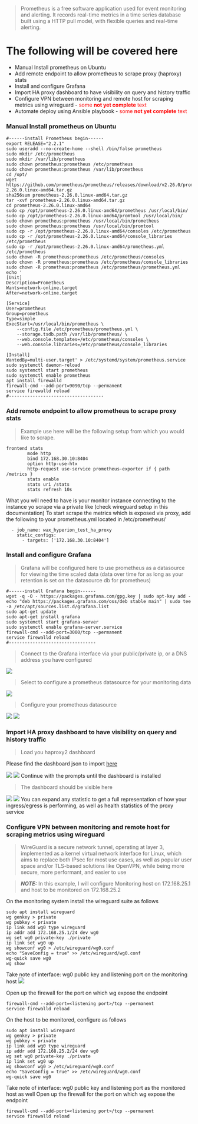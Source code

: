 > Prometheus is a free software application used for event monitoring and alerting. It records real-time metrics in a time series database built using a HTTP pull model, with flexible queries and real-time alerting.

# The following will be covered here
- Manual Install prometheus on Ubuntu
- Add remote endpoint to allow prometheus to scrape proxy (haproxy) stats 
- Install and configure Grafana
- Import HA proxy dashboard to have visibility on query and history traffic
- Configure VPN between monitoring and remote host for scraping metrics using wireguard - <span style="color:red">some **not yet complete** text</span>
- Automate deploy using Ansible playbook - <span style="color:red">some **not yet complete** text</span>

### Manual Install prometheus on Ubuntu
```
#------install Prometheus begin------
export RELEASE="2.2.1"
sudo useradd --no-create-home --shell /bin/false prometheus
sudo mkdir /etc/prometheus
sudo mkdir /var/lib/prometheus
sudo chown prometheus:prometheus /etc/prometheus
sudo chown prometheus:prometheus /var/lib/prometheus
cd /opt/
wget https://github.com/prometheus/prometheus/releases/download/v2.26.0/prometheus-2.26.0.linux-amd64.tar.gz
sha256sum prometheus-2.26.0.linux-amd64.tar.gz
tar -xvf prometheus-2.26.0.linux-amd64.tar.gz
cd prometheus-2.26.0.linux-amd64
sudo cp /opt/prometheus-2.26.0.linux-amd64/prometheus /usr/local/bin/
sudo cp /opt/prometheus-2.26.0.linux-amd64/promtool /usr/local/bin/
sudo chown prometheus:prometheus /usr/local/bin/prometheus
sudo chown prometheus:prometheus /usr/local/bin/promtool
sudo cp -r /opt/prometheus-2.26.0.linux-amd64/consoles /etc/prometheus
sudo cp -r /opt/prometheus-2.26.0.linux-amd64/console_libraries /etc/prometheus
sudo cp -r /opt/prometheus-2.26.0.linux-amd64/prometheus.yml /etc/prometheus
sudo chown -R prometheus:prometheus /etc/prometheus/consoles
sudo chown -R prometheus:prometheus /etc/prometheus/console_libraries
sudo chown -R prometheus:prometheus /etc/prometheus/prometheus.yml
echo '
[Unit]
Description=Prometheus
Wants=network-online.target
After=network-online.target

[Service]
User=prometheus
Group=prometheus
Type=simple
ExecStart=/usr/local/bin/prometheus \
    --config.file /etc/prometheus/prometheus.yml \
    --storage.tsdb.path /var/lib/prometheus/ \
    --web.console.templates=/etc/prometheus/consoles \
    --web.console.libraries=/etc/prometheus/console_libraries

[Install]
WantedBy=multi-user.target' > /etc/systemd/system/prometheus.service
sudo systemctl daemon-reload
sudo systemctl start prometheus
sudo systemctl enable prometheus
apt install firewalld
firewall-cmd --add-port=9090/tcp --permanent
service firewalld reload
#------------------------------------
```
### Add remote endpoint to allow prometheus to scrape proxy stats
>Example use here will be the following setup from which you would like to scrape.

```
frontend stats
        mode http
        bind 172.168.30.10:8404
        option http-use-htx
        http-request use-service prometheus-exporter if { path /metrics }
        stats enable
        stats uri /stats
        stats refresh 10s
```
What you will need to have is your monitor instance connecting to the instance yo scrape via a private like (check wireguard setup in this documentation)
To start scrape the metrics which is exposed via proxy, add the following to your prometheus.yml located in /etc/prometheus/
```
  - job_name: wax_hyperion_test_ha_proxy
    static_configs:
      - targets: ['172.168.30.10:8404']
```
### Install and configure Grafana
>Grafana will be configured here to use prometheus as a datasource for viewing the time scaled data (data over time for as long as your retention is set on the datasource db for prometheus)

```
#------install Grafana begin------
wget -q -O - https://packages.grafana.com/gpg.key | sudo apt-key add -
echo "deb https://packages.grafana.com/oss/deb stable main" | sudo tee -a /etc/apt/sources.list.d/grafana.list
sudo apt-get update
sudo apt-get install grafana
sudo systemctl start grafana-server
sudo systemctl enable grafana-server.service
firewall-cmd --add-port=3000/tcp --permanent
service firewalld reload
#---------------------------------
```
> Connect to the Grafana interface via your public/private ip, or a DNS address you have configured

<img src="/assets/Login Grafana.png"/>

> Select to configure a prometheus datasource for your monitoring data

<img src="/assets/datasource Grafana.png"/>

> Configure your prometheus datasource

<img src="/assets/datasource 1.png"/>
<img src="/assets/datasource 2.png"/>

### Import HA proxy dashboard to have visibility on query and history traffic

> Load you haproxy2 dashboard

Please find the dashboard json to import [here](./assets/haproxy2full.json)

<img src="/assets/import1 - Grafana.png"/>
<img src="/assets/import2 - Grafana.png"/>
Continue with the prompts until the dashboard is installed

> The dashboard should be visible here

<img src="/assets/haproxy2 full - Grafana.png"/>
<img src="/assets/haproxy_options - Grafana.png"/>
You can expand any statistic to get a full representation of how your ingress/egress is performing, as well as health statistics of the proxy service

### Configure VPN between monitoring and remote host for scraping metrics using wireguard
> WireGuard is a secure network tunnel, operating at layer 3, implemented as a kernel virtual network
interface for Linux, which aims to replace both IPsec for most use cases, as well as popular user space and/or
TLS-based solutions like OpenVPN, while being more secure, more performant, and easier to use

> **_NOTE:_** In this example, I will configure Monitoring host on 172.168.25.1 and host to be monitored on 172.168.25.2

On the monitoring system install the wireguard suite as follows
```
sudo apt install wireguard
wg genkey > private
wg pubkey < private
ip link add wg0 type wireguard
ip addr add 172.168.25.1/24 dev wg0
wg set wg0 private-key ./private
ip link set wg0 up
wg showconf wg0 > /etc/wireguard/wg0.conf
echo "SaveConfig = true" >> /etc/wireguard/wg0.conf
wg-quick save wg0
wg show
```

Take note of interface: wg0 public key and listening port on the monitoring host
<img src="/assets/wg show.png"/>

Open up the firewall for the port on which wg expose the endpoint
```
firewall-cmd --add-port=<listening port>/tcp --permanent
service firewalld reload
```

On the host to be monitored, configure as follows
```
sudo apt install wireguard
wg genkey > private
wg pubkey < private
ip link add wg0 type wireguard
ip addr add 172.168.25.2/24 dev wg0
wg set wg0 private-key ./private
ip link set wg0 up
wg showconf wg0 > /etc/wireguard/wg0.conf
echo "SaveConfig = true" >> /etc/wireguard/wg0.conf
wg-quick save wg0
```

Take note of interface: wg0 public key and listening port as the monitored host as well
Open up the firewall for the port on which wg expose the endpoint
```
firewall-cmd --add-port=<listening port>/tcp --permanent
service firewalld reload
```











